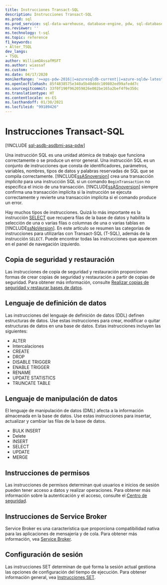 ```yaml
---
title: Instrucciones Transact-SQL
description: Instrucciones Transact-SQL
ms.prod: sql
ms.prod_service: sql-data-warehouse, database-engine, pdw, sql-database
ms.reviewer: ''
ms.technology: t-sql
ms.topic: reference
f1_keywords:
- Alter_TSQL
dev_langs:
- TSQL
author: WilliamDAssafMSFT
ms.author: wiassaf
ms.custom: ''
ms.date: 04/17/2020
monikerRange: '>=aps-pdw-2016||=azuresqldb-current||=azure-sqldw-latest||>=sql-server-2016||>=sql-server-linux-2017||=azuresqldb-mi-current'
ms.openlocfilehash: 85f4838575e340a5b40dddc109802ed99afedd7c
ms.sourcegitcommit: 33f0f190f962059826e002be165a2bef4f9e350c
ms.translationtype: HT
ms.contentlocale: es-ES
ms.lasthandoff: 01/30/2021
ms.locfileid: "99189426"
---
```

# <a name="transact-sql-statements"></a>Instrucciones Transact-SQL

[!INCLUDE [sql-asdb-asdbmi-asa-pdw](../../includes/applies-to-version/sql-asdb-asdbmi-asa-pdw.md)]

Una instrucción SQL es una unidad atómica de trabajo que funciona correctamente o se produce un error general. Una instrucción SQL es un conjunto de instrucciones que consta de identificadores, parámetros, variables, nombres, tipos de datos y palabras reservadas de SQL que se compila correctamente. [!INCLUDE[ssASnoversion](../../includes/ssasnoversion-md.md)] crea una transacción *implícita* para una instrucción SQL si un comando `BeginTransaction` no especifica el inicio de una transacción. [!INCLUDE[ssASnoversion](../../includes/ssasnoversion-md.md)] siempre confirma una transacción implícita si la instrucción se ejecuta correctamente y revierte una transacción implícita si el comando produce un error.  

Hay muchos tipos de instrucciones. Quizá lo más importante es la instrucción [SELECT](../queries/select-transact-sql.md) que recupera filas de la base de datos y habilita la selección de una o varias filas o columnas de una o varias tablas en [!INCLUDE[ssNoVersion](../../includes/ssnoversion-md.md)]. En este artículo se resumen las categorías de instrucciones para utilizarlas con Transact-SQL (T-SQL), además de la instrucción `SELECT`. Puede encontrar todas las instrucciones que aparecen en el panel de navegación izquierdo.

## <a name="backup-and-restore"></a>Copia de seguridad y restauración

Las instrucciones de copia de seguridad y restauración proporcionan formas de crear copias de seguridad y restauración a partir de copias de seguridad.  Para obtener más información, consulte [Realizar copias de seguridad y restaurar bases de datos](../../relational-databases/backup-restore/back-up-and-restore-of-sql-server-databases.md).

## <a name="data-definition-language"></a>Lenguaje de definición de datos

Las instrucciones del lenguaje de definición de datos (DDL) definen estructuras de datos. Use estas instrucciones para crear, modificar o quitar estructuras de datos en una base de datos. Estas instrucciones incluyen las siguientes:

- ALTER
- Intercalaciones
- CREATE
- DROP
- DISABLE TRIGGER
- ENABLE TRIGGER
- RENAME
- UPDATE STATISTICS
- TRUNCATE TABLE

## <a name="data-manipulation-language"></a>Lenguaje de manipulación de datos

El lenguaje de manipulación de datos (DML) afecta a la información almacenada en la base de datos. Use estas instrucciones para insertar, actualizar y cambiar las filas de la base de datos.

- BULK INSERT
- Delete
- INSERT
- SELECT
- UPDATE
- MERGE

## <a name="permissions-statements"></a>Instrucciones de permisos

Las instrucciones de permisos determinan qué usuarios e inicios de sesión pueden tener acceso a datos y realizar operaciones. Para obtener más información sobre la autenticación y el acceso, consulte el [Centro de seguridad](../../relational-databases/security/security-center-for-sql-server-database-engine-and-azure-sql-database.md).

## <a name="service-broker-statements"></a>Instrucciones de Service Broker

Service Broker es una característica que proporciona compatibilidad nativa para las aplicaciones de mensajería y de cola. Para obtener más información, vea [Service Broker](../../database-engine/configure-windows/sql-server-service-broker.md).

## <a name="session-settings"></a>Configuración de sesión

Las instrucciones SET determinan de qué forma la sesión actual gestiona las opciones de configuración del tiempo de ejecución. Para obtener información general, vea [Instrucciones SET](set-statements-transact-sql.md).
